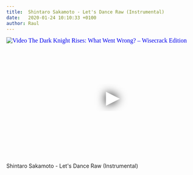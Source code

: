 ```yaml
---
title:  Shintaro Sakamoto - Let's Dance Raw (Instrumental)
date:   2020-01-24 10:10:33 +0100
author: Raul
---
```

<iframe
  width="560"
  height="315"
  src="https://www.youtube.com/embed/dCWPUCQfaZM"
  srcdoc="<style>*{padding:0;margin:0;overflow:hidden}html,body{height:100%}img,span{position:absolute;width:100%;top:0;bottom:0;margin:auto}span{height:1.5em;text-align:center;font:48px/1.5 sans-serif;color:white;text-shadow:0 0 0.5em black}</style><a href=https://www.youtube.com/embed/dCWPUCQfaZM?autoplay=1><img src=https://img.youtube.com/vi/dCWPUCQfaZM/hqdefault.jpg alt='Video The Dark Knight Rises: What Went Wrong? – Wisecrack Edition'><span>▶</span></a>"
  frameborder="0"
  allow="accelerometer; autoplay; encrypted-media; gyroscope; picture-in-picture"
  allowfullscreen
></iframe>

Shintaro Sakamoto - Let's Dance Raw (Instrumental)
